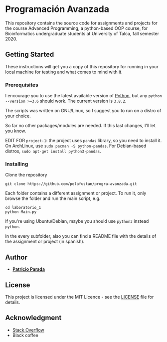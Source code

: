 # Programación Avanzada

This repository contains the source code for assignments and projects for the course Advanced Programming, a python-based OOP course, for Bioinformatics undergraduate students at University of Talca, fall semester 2020.

## Getting Started

These instructions will get you a copy of this repository for running in your local machine for testing and what comes to mind with it.

### Prerequisites

I encourage you to use the latest available version of [Python](https://www.python.org/downloads/), but any `python --version >=3.6` should work. The current version is `3.8.2`.

The scripts was written on GNU/Linux, so I suggest you to run on a distro of your choice.

So far no other packages/modules are needed. If this last changes, I'll let you know.

EDIT FOR `project-1`: the project uses `pandas` library, so you need to install it. On ArchLinux, use `sudo pacman -S python-pandas`. For Debian-based distros, `sudo apt-get install python3-pandas`.

### Installing

Clone the repository
```
git clone https://github.com/pelafustan/progra-avanzada.git
```

Each folder contains a different assignment or project. To run it, only browse the folder and run the main script, e.g.
```
cd laboratorio_1
python Main.py
```
If you're using Ubuntu/Debian, maybe you should use `python3` instead `python`.

In the every subfolder, also you can find a README file with the details of the assignment or project (in spanish).

## Author
* **[Patricio Parada](https://github.com/pelafustan)**

## License

This project is licensed under the MIT Licence - see the [LICENSE](LICENSE) file for details.

## Acknowledgment

* [Stack Overflow](https://stackoverflow.com)
* Black coffee